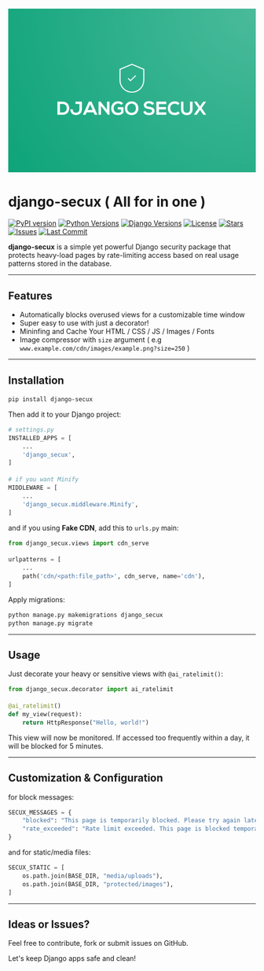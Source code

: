 ![django-secux](https://raw.githubusercontent.com/xo-aria/django-secux/refs/heads/main/django-secux.png)
# django-secux ( **All for in one** )

[![PyPI version](https://img.shields.io/pypi/v/django-secux?label=PyPI&color=blue&logo=python)](https://pypi.org/project/django-secux/)
[![Python Versions](https://img.shields.io/pypi/pyversions/django-secux?logo=python&color=brightgreen)](https://pypi.org/project/django-secux/)
[![Django Versions](https://img.shields.io/badge/Django-3.2%20|%204.0%20|%204.2%20|%205.0-blue?logo=django)](#)
[![License](https://img.shields.io/github/license/xo-aria/django-secux?color=green)](LICENSE)
[![Stars](https://img.shields.io/github/stars/xo-aria/django-secux?style=social)](https://github.com/xo-aria/django-secux/stargazers)
[![Issues](https://img.shields.io/github/issues/xo-aria/django-secux?logo=github)](https://github.com/xo-aria/django-secux/issues)
[![Last Commit](https://img.shields.io/github/last-commit/xo-aria/django-secux?logo=git)](https://github.com/xo-aria/django-secux/commits)

**django-secux** is a simple yet powerful Django security package that protects heavy-load pages by rate-limiting access based on real usage patterns stored in the database.

---

## Features

* Automatically blocks overused views for a customizable time window
* Super easy to use with just a decorator!
* Mininfing and Cache Your HTML / CSS / JS / Images / Fonts
* Image compressor with `size` argument ( e.g `www.example.com/cdn/images/example.png?size=250` )

---

## Installation

```bash
pip install django-secux
```

Then add it to your Django project:

```python
# settings.py
INSTALLED_APPS = [
    ...
    'django_secux',
]

# if you want Minify
MIDDLEWARE = [
    ...
    'django_secux.middleware.Minify',
]
```
and if you using __Fake CDN__, add this to `urls.py` main:

```python
from django_secux.views import cdn_serve

urlpatterns = [
    ...
    path('cdn/<path:file_path>', cdn_serve, name='cdn'),
]
```

Apply migrations:

```bash
python manage.py makemigrations django_secux
python manage.py migrate
```

---

## Usage

Just decorate your heavy or sensitive views with `@ai_ratelimit()`:

```python
from django_secux.decorator import ai_ratelimit

@ai_ratelimit()
def my_view(request):
    return HttpResponse("Hello, world!")
```

This view will now be monitored. If accessed too frequently within a day, it will be blocked for 5 minutes.

---

## Customization & Configuration

for block messages:

```python
SECUX_MESSAGES = {
    "blocked": "This page is temporarily blocked. Please try again later.",
    "rate_exceeded": "Rate limit exceeded. This page is blocked temporarily.",
}
```
and for static/media files:

```python
SECUX_STATIC = [
    os.path.join(BASE_DIR, "media/uploads"),
    os.path.join(BASE_DIR, "protected/images"),
]
```

---

## Ideas or Issues?

Feel free to contribute, fork or submit issues on GitHub.

Let's keep Django apps safe and clean!
